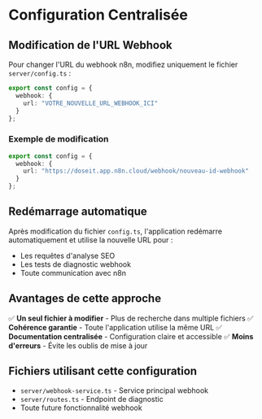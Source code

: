 # Configuration Centralisée

## Modification de l'URL Webhook

Pour changer l'URL du webhook n8n, modifiez uniquement le fichier `server/config.ts` :

```typescript
export const config = {
  webhook: {
    url: "VOTRE_NOUVELLE_URL_WEBHOOK_ICI"
  }
};
```

### Exemple de modification

```typescript
export const config = {
  webhook: {
    url: "https://doseit.app.n8n.cloud/webhook/nouveau-id-webhook"
  }
};
```

## Redémarrage automatique

Après modification du fichier `config.ts`, l'application redémarre automatiquement et utilise la nouvelle URL pour :
- Les requêtes d'analyse SEO 
- Les tests de diagnostic webhook
- Toute communication avec n8n

## Avantages de cette approche

✅ **Un seul fichier à modifier** - Plus de recherche dans multiple fichiers
✅ **Cohérence garantie** - Toute l'application utilise la même URL
✅ **Documentation centralisée** - Configuration claire et accessible
✅ **Moins d'erreurs** - Évite les oublis de mise à jour

## Fichiers utilisant cette configuration

- `server/webhook-service.ts` - Service principal webhook
- `server/routes.ts` - Endpoint de diagnostic
- Toute future fonctionnalité webhook